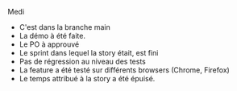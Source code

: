 Medi

- C'est dans la branche main
- La démo à été faite.
- Le PO à approuvé
- Le sprint dans lequel la story était, est fini
- Pas de régression au niveau des tests
- La feature a été testé sur différents browsers (Chrome, Firefox)
- Le temps attribué à la story a été épuisé.